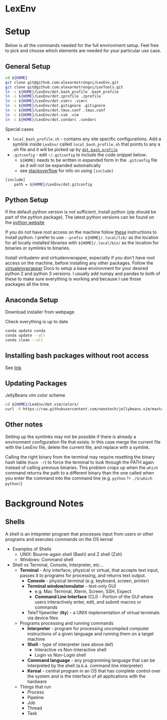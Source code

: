 LexEnv
============

# Setup
Below is all the commands needed for the full environment setup. 
Feel free to pick and choose which elements are needed for your particular use case.

## General Setup
```bash
cd ${HOME}
git clone git@github.com:alexarmstrongvi/LexEnv.git
git clone git@github.com:alexarmstrongvi/LexTools.git
ln -s ${HOME}/LexEnv/dot.bash_profile .bash_profile
ln -s ${HOME}/LexEnv/dot.zprofile .zprofile
ln -s ${HOME}/LexEnv/dot.vimrc .vimrc 
ln -s ${HOME}/LexEnv/dot.gitignore .gitignore
ln -s ${HOME}/LexEnv/dot.tmux.conf .tmux.conf
ln -s ${HOME}/LexEnv/dot.vim .vim
ln -s ${HOME}/LexEnv/dot.condarc .condarc
```
Special cases  
* `local_bash_profile.sh` - contains any site specific configurations. Add a symlink inside `LexEnv/` called `local_bash_profile.sh` that points to any a .sh file and it will be picked up by [`dot.bash_profile`](dot.bash_profile)
* `.gitconfig` - edit `~/.gitconfig` to include the code snippet below:
  * `${HOME}` needs to be written in expanded form in the `.gitconfig` file as it will not be expanded automatically
  * see [stackoverflow](https://stackoverflow.com/questions/1557183/is-it-possible-to-include-a-file-in-your-gitconfig) for info on using `[include]`
```bash
[include]
    path = ${HOME}/LexEnv/dot.gitconfig
```

## Python Setup

If the default python version is not sufficient, install python (pip should be part of the python package).
The latest python versions can be found on the [python website](https://www.python.org/downloads/)

If you do not have root access on the machine follow [these](http://thelazylog.com/install-python-as-local-user-on-linux/) instructions to install python. I prefer to use `--prefix ${HOME}/.local/lib/` as the location for all locally installed libraries with `${HOME}/.local/bin/` as the location for binaries or symlinks to binaries.

Install viritualenv and virtualenvwrapper, expecially if you don't have root access on the machine, before installing any other packages. Follow the [virtualenvwrapper](https://virtualenvwrapper.readthedocs.io/en/latest/) Docs to setup a base environment for your desired python 2 and python 3 versions. I usually add numpy and pandas to both of these to make sure everything is working and because I use those packages all the time.
## Anaconda Setup

Download installer from webpage.

Check everything is up to date
```bash
conda update conda
conda update --all
conda clean --all
```

## Installing bash packages without root access

See [link](https://monsterbashseq.wordpress.com/2016/01/24/how-to-install-linux-software-without-root-privileges/)

## Updating Packages

JellyBeans vim color scheme
```bash
cd ${HOME}/LexEnv/dot.vim/colors/
curl -O https://raw.githubusercontent.com/nanotech/jellybeans.vim/master/colors/jellybeans.vim
```

## Other notes

Setting up the symlinks may not be possible if there is already a environment configuration file that exists.
In this case merge the current file with the LexEnv file, delete the current file, and replace with a symlink.

Calling the right binary from the terminal may require resetting the binary hash table (`hash -r`) to force the terminal to look through the PATH again instead of calling previous binaries. This problem crops up when the `which` command returns the path to a different binary than the one called when you enter the command into the command line (e.g. `python` != `./$(which python)`)

# Background Notes
## Shells
A shell is an intepreter program that processes input from users or other programs and executes commands on the OS kernal
* Examples of Shells
  * UNIX: Bourne-again shell (Bash) and Z shell (Zsh)
  * Windows: Command shell
* Shell vs Terminal, Console, Interpreter, etc...
  * **Terminal** - Any interface, physical or virtual, that accepts text input, passes it to programs for processing, and returns text output.
    * **Console** - physical terminal (e.g. keyboard, screen, printer)
    * **Terminal window/emulator** - text-only GUI
      * e.g. Mac Terminal, Xterm, Screen, SSH, Expect
      * **Command Line Interface** (CLI) - Portion of the GUI where users interactively enter, edit, and submit macros or commands
    * TeleTYpewriter (**tty**) - a UNIX implementation of virtual terminals via device files
  * Programs processing and running commands
    * **Interpreter** - program for processing uncompiled computer instructions of a given language and running them on a target machine
    * **Shell** - type of interpreter (see above def)
      * Interactive vs Non-Interactive shell
      * Login vs Non-Login shell
    * **Command language** - any programming language that can be interpreted by the shell (a.k.a. command line interpreter)
    * **Kernal** - central program in an OS that has complete control over the system and is the interface of all applications with the hardware
  * Things that run
    * Process
    * Pipeline
    * Job
    * Thread
    * Task

